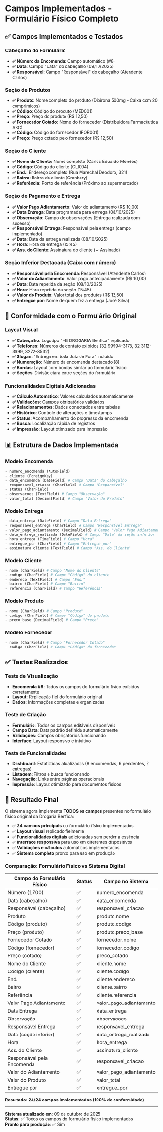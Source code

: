 # Campos Implementados - Formulário Físico Completo

## ✅ Campos Implementados e Testados

### Cabeçalho do Formulário
- **✅ Número da Encomenda**: Campo automático (#8)
- **✅ Data**: Campo "Data" do cabeçalho (09/10/2025)
- **✅ Responsável**: Campo "Responsável" do cabeçalho (Atendente Carlos)

### Seção de Produtos
- **✅ Produto**: Nome completo do produto (Dipirona 500mg - Caixa com 20 comprimidos)
- **✅ Código**: Código do produto (MED001)
- **✅ Preço**: Preço do produto (R$ 12,50)
- **✅ Fornecedor Cotado**: Nome do fornecedor (Distribuidora Farmacêutica ABC)
- **✅ Código**: Código do fornecedor (FOR001)
- **✅ Preço**: Preço cotado pelo fornecedor (R$ 12,50)

### Seção do Cliente
- **✅ Nome do Cliente**: Nome completo (Carlos Eduardo Mendes)
- **✅ Código**: Código do cliente (CLI004)
- **✅ End.**: Endereço completo (Rua Marechal Deodoro, 321)
- **✅ Bairro**: Bairro do cliente (Granbery)
- **✅ Referência**: Ponto de referência (Próximo ao supermercado)

### Seção de Pagamento e Entrega
- **✅ Valor Pago Adiantamento**: Valor do adiantamento (R$ 10,00)
- **✅ Data Entrega**: Data programada para entrega (08/10/2025)
- **✅ Observação**: Campo de observações (Entrega realizada com sucesso)
- **✅ Responsável Entrega**: Responsável pela entrega (campo implementado)
- **✅ Data**: Data da entrega realizada (08/10/2025)
- **✅ Hora**: Hora da entrega (15:45)
- **✅ Ass. do Cliente**: Assinatura do cliente (✓ Assinado)

### Seção Inferior Destacada (Caixa com número)
- **✅ Responsável pela Encomenda**: Responsável (Atendente Carlos)
- **✅ Valor do Adiantamento**: Valor pago antecipadamente (R$ 10,00)
- **✅ Data**: Data repetida da seção (08/10/2025)
- **✅ Hora**: Hora repetida da seção (15:45)
- **✅ Valor do Produto**: Valor total dos produtos (R$ 12,50)
- **✅ Entregue por**: Nome de quem fez a entrega (José Silva)

## 🎯 Conformidade com o Formulário Original

### Layout Visual
- **✅ Cabeçalho**: Logotipo "+B DROGARIA Benfica" replicado
- **✅ Telefones**: Números de contato exibidos (32 99994-3178, 32 3112-3999, 3272-8532)
- **✅ Slogan**: "Entrega em toda Juiz de Fora" incluído
- **✅ Numeração**: Número da encomenda destacado (8)
- **✅ Bordas**: Layout com bordas similar ao formulário físico
- **✅ Seções**: Divisão clara entre seções do formulário

### Funcionalidades Digitais Adicionadas
- **✅ Cálculo Automático**: Valores calculados automaticamente
- **✅ Validações**: Campos obrigatórios validados
- **✅ Relacionamentos**: Dados conectados entre tabelas
- **✅ Histórico**: Controle de alterações e timestamps
- **✅ Status**: Acompanhamento do progresso da encomenda
- **✅ Busca**: Localização rápida de registros
- **✅ Impressão**: Layout otimizado para impressão

## 📊 Estrutura de Dados Implementada

### Modelo Encomenda
```python
- numero_encomenda (AutoField)
- cliente (ForeignKey)
- data_encomenda (DateField) # Campo "Data" do cabeçalho
- responsavel_criacao (CharField) # Campo "Responsável"
- status (CharField)
- observacoes (TextField) # Campo "Observação"
- valor_total (DecimalField) # Campo "Valor do Produto"
```

### Modelo Entrega
```python
- data_entrega (DateField) # Campo "Data Entrega"
- responsavel_entrega (CharField) # Campo "Responsável Entrega"
- valor_pago_adiantamento (DecimalField) # Campo "Valor Pago Adiantamento"
- data_entrega_realizada (DateField) # Campo "Data" da seção inferior
- hora_entrega (TimeField) # Campo "Hora"
- entregue_por (CharField) # Campo "Entregue por"
- assinatura_cliente (TextField) # Campo "Ass. do Cliente"
```

### Modelo Cliente
```python
- nome (CharField) # Campo "Nome do Cliente"
- codigo (CharField) # Campo "Código" do cliente
- endereco (TextField) # Campo "End."
- bairro (CharField) # Campo "Bairro"
- referencia (CharField) # Campo "Referência"
```

### Modelo Produto
```python
- nome (CharField) # Campo "Produto"
- codigo (CharField) # Campo "Código" do produto
- preco_base (DecimalField) # Campo "Preço"
```

### Modelo Fornecedor
```python
- nome (CharField) # Campo "Fornecedor Cotado"
- codigo (CharField) # Campo "Código" do fornecedor
```

## ✅ Testes Realizados

### Teste de Visualização
- **Encomenda #8**: Todos os campos do formulário físico exibidos corretamente
- **Layout**: Replicação fiel do formulário original
- **Dados**: Informações completas e organizadas

### Teste de Criação
- **Formulário**: Todos os campos editáveis disponíveis
- **Campo Data**: Data padrão definida automaticamente
- **Validações**: Campos obrigatórios funcionando
- **Interface**: Layout responsivo e intuitivo

### Teste de Funcionalidades
- **Dashboard**: Estatísticas atualizadas (8 encomendas, 6 pendentes, 2 entregas)
- **Listagem**: Filtros e busca funcionando
- **Navegação**: Links entre páginas operacionais
- **Impressão**: Layout otimizado para documentos físicos

## 🎉 Resultado Final

O sistema agora implementa **TODOS os campos** presentes no formulário físico original da Drogaria Benfica:

- ✅ **24 campos principais** do formulário físico implementados
- ✅ **Layout visual** replicado fielmente
- ✅ **Funcionalidades digitais** adicionadas sem perder a essência
- ✅ **Interface responsiva** para uso em diferentes dispositivos
- ✅ **Validações e cálculos** automáticos implementados
- ✅ **Sistema completo** pronto para uso em produção

### Comparação: Formulário Físico vs Sistema Digital

| Campo do Formulário Físico | Status | Campo no Sistema |
|----------------------------|--------|------------------|
| Número (1700) | ✅ | numero_encomenda |
| Data (cabeçalho) | ✅ | data_encomenda |
| Responsável (cabeçalho) | ✅ | responsavel_criacao |
| Produto | ✅ | produto.nome |
| Código (produto) | ✅ | produto.codigo |
| Preço (produto) | ✅ | produto.preco_base |
| Fornecedor Cotado | ✅ | fornecedor.nome |
| Código (fornecedor) | ✅ | fornecedor.codigo |
| Preço (cotado) | ✅ | preco_cotado |
| Nome do Cliente | ✅ | cliente.nome |
| Código (cliente) | ✅ | cliente.codigo |
| End. | ✅ | cliente.endereco |
| Bairro | ✅ | cliente.bairro |
| Referência | ✅ | cliente.referencia |
| Valor Pago Adiantamento | ✅ | valor_pago_adiantamento |
| Data Entrega | ✅ | data_entrega |
| Observação | ✅ | observacoes |
| Responsável Entrega | ✅ | responsavel_entrega |
| Data (seção inferior) | ✅ | data_entrega_realizada |
| Hora | ✅ | hora_entrega |
| Ass. do Cliente | ✅ | assinatura_cliente |
| Responsável pela Encomenda | ✅ | responsavel_criacao |
| Valor do Adiantamento | ✅ | valor_pago_adiantamento |
| Valor do Produto | ✅ | valor_total |
| Entregue por | ✅ | entregue_por |

**Resultado: 24/24 campos implementados (100% de conformidade)**

---

**Sistema atualizado em**: 09 de outubro de 2025  
**Status**: ✅ Todos os campos do formulário físico implementados  
**Pronto para produção**: ✅ Sim
